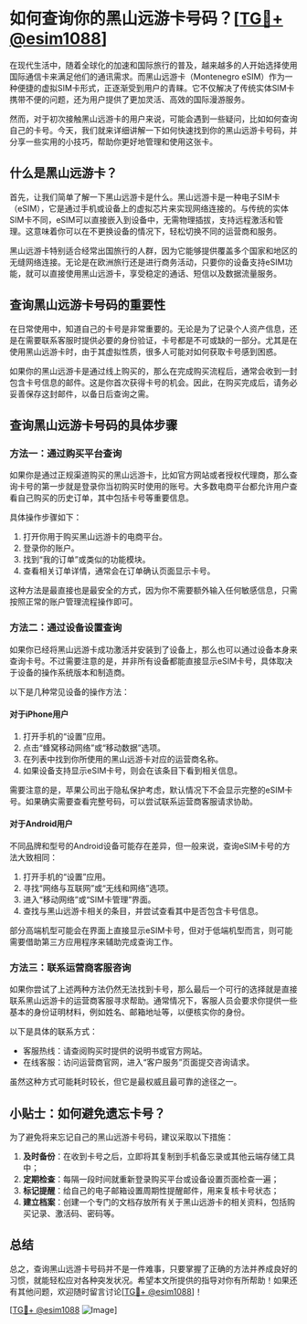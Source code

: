 # 如何查询你的黑山远游卡号码？[[TG💪+ @esim1088](https://t.me/s/esim1088)]

在现代生活中，随着全球化的加速和国际旅行的普及，越来越多的人开始选择使用国际通信卡来满足他们的通讯需求。而黑山远游卡（Montenegro eSIM）作为一种便捷的虚拟SIM卡形式，正逐渐受到用户的青睐。它不仅解决了传统实体SIM卡携带不便的问题，还为用户提供了更加灵活、高效的国际漫游服务。

然而，对于初次接触黑山远游卡的用户来说，可能会遇到一些疑问，比如如何查询自己的卡号。今天，我们就来详细讲解一下如何快速找到你的黑山远游卡号码，并分享一些实用的小技巧，帮助你更好地管理和使用这张卡。

## 什么是黑山远游卡？

首先，让我们简单了解一下黑山远游卡是什么。黑山远游卡是一种电子SIM卡（eSIM），它是通过手机或设备上的虚拟芯片来实现网络连接的。与传统的实体SIM卡不同，eSIM可以直接嵌入到设备中，无需物理插拔，支持远程激活和管理。这意味着你可以在不更换设备的情况下，轻松切换不同的运营商和服务。

黑山远游卡特别适合经常出国旅行的人群，因为它能够提供覆盖多个国家和地区的无缝网络连接。无论是在欧洲旅行还是进行商务活动，只要你的设备支持eSIM功能，就可以直接使用黑山远游卡，享受稳定的通话、短信以及数据流量服务。

## 查询黑山远游卡号码的重要性

在日常使用中，知道自己的卡号是非常重要的。无论是为了记录个人资产信息，还是在需要联系客服时提供必要的身份验证，卡号都是不可或缺的一部分。尤其是在使用黑山远游卡时，由于其虚拟性质，很多人可能对如何获取卡号感到困惑。

如果你的黑山远游卡是通过线上购买的，那么在完成购买流程后，通常会收到一封包含卡号信息的邮件。这是你首次获得卡号的机会。因此，在购买完成后，请务必妥善保存这封邮件，以备日后查询之需。

## 查询黑山远游卡号码的具体步骤

### 方法一：通过购买平台查询

如果你是通过正规渠道购买的黑山远游卡，比如官方网站或者授权代理商，那么查询卡号的第一步就是登录你当初购买时使用的账号。大多数电商平台都允许用户查看自己购买的历史订单，其中包括卡号等重要信息。

具体操作步骤如下：

1. 打开你用于购买黑山远游卡的电商平台。
2. 登录你的账户。
3. 找到“我的订单”或类似的功能模块。
4. 查看相关订单详情，通常会在订单确认页面显示卡号。

这种方法是最直接也是最安全的方式，因为你不需要额外输入任何敏感信息，只需按照正常的账户管理流程操作即可。

### 方法二：通过设备设置查询

如果你已经将黑山远游卡成功激活并安装到了设备上，那么也可以通过设备本身来查询卡号。不过需要注意的是，并非所有设备都能直接显示eSIM卡号，具体取决于设备的操作系统版本和制造商。

以下是几种常见设备的操作方法：

#### 对于iPhone用户

1. 打开手机的“设置”应用。
2. 点击“蜂窝移动网络”或“移动数据”选项。
3. 在列表中找到你所使用的黑山远游卡对应的运营商名称。
4. 如果设备支持显示eSIM卡号，则会在该条目下看到相关信息。

需要注意的是，苹果公司出于隐私保护考虑，默认情况下不会显示完整的eSIM卡号。如果确实需要查看完整号码，可以尝试联系运营商客服请求协助。

#### 对于Android用户

不同品牌和型号的Android设备可能存在差异，但一般来说，查询eSIM卡号的方法大致相同：

1. 打开手机的“设置”应用。
2. 寻找“网络与互联网”或“无线和网络”选项。
3. 进入“移动网络”或“SIM卡管理”界面。
4. 查找与黑山远游卡相关的条目，并尝试查看其中是否包含卡号信息。

部分高端机型可能会在界面上直接显示eSIM卡号，但对于低端机型而言，则可能需要借助第三方应用程序来辅助完成查询工作。

### 方法三：联系运营商客服咨询

如果你尝试了上述两种方法仍然无法找到卡号，那么最后一个可行的选择就是直接联系黑山远游卡的运营商客服寻求帮助。通常情况下，客服人员会要求你提供一些基本的身份证明材料，例如姓名、邮箱地址等，以便核实你的身份。

以下是具体的联系方式：

- 客服热线：请查阅购买时提供的说明书或官方网站。
- 在线客服：访问运营商官网，进入“客户服务”页面提交咨询请求。

虽然这种方式可能耗时较长，但它是最权威且最可靠的途径之一。

## 小贴士：如何避免遗忘卡号？

为了避免将来忘记自己的黑山远游卡号码，建议采取以下措施：

1. **及时备份**：在收到卡号之后，立即将其复制到手机备忘录或其他云端存储工具中；
2. **定期检查**：每隔一段时间就重新登录购买平台或设备设置页面检查一遍；
3. **标记提醒**：给自己的电子邮箱设置周期性提醒邮件，用来复核卡号状态；
4. **建立档案**：创建一个专门的文档存放所有关于黑山远游卡的相关资料，包括购买记录、激活码、密码等。

## 总结

总之，查询黑山远游卡号码并不是一件难事，只要掌握了正确的方法并养成良好的习惯，就能轻松应对各种突发状况。希望本文所提供的指导对你有所帮助！如果还有其他问题，欢迎随时留言讨论[[TG💪+ @esim1088](https://t.me/s/esim1088)]！

[[TG💪+ @esim1088](https://t.me/s/esim1088) ![Image](https://i.postimg.cc/4NQfJmqS/Snipaste-2025-05-13-00-14-12.png)]